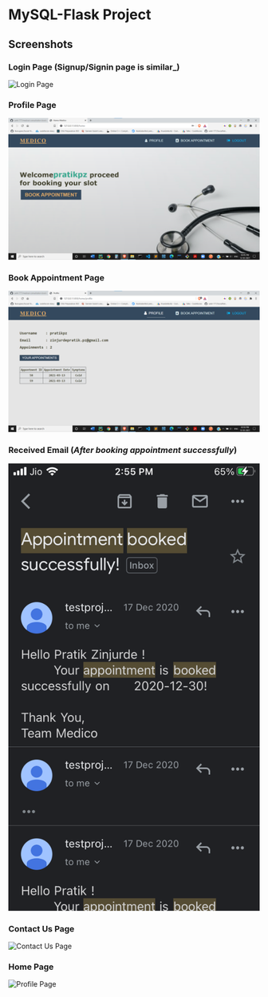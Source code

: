 <h1> MySQL-Flask Project </h1> 


## Screenshots
### Login Page (Signup/Signin page is similar_)
<img src="Screenshots/Cropped/login.png" alt="Login Page">

### Profile Page 

<img src="Screenshots\1.png" alt="Profile Page">

### Book Appointment Page 
<img src="Screenshots\2.png" alt="Profile Page">

### Received Email (_After booking appointment successfully_)
<img src="Screenshots\IMG-2198.png" alt="Email Pic">

### Contact Us Page 
<img src="screenshots/Cropped/contact.png" alt="Contact Us Page">

### Home Page 
<img src="screenshots/Cropped/home.png" alt="Profile Page">

